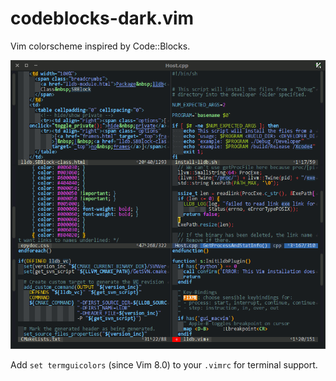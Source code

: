 codeblocks-dark.vim
===================

Vim colorscheme inspired by Code::Blocks.

![screenshot](screen.png)

Add `set termguicolors` (since Vim 8.0) to your `.vimrc` for terminal support.

